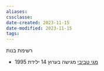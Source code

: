 ```yaml
---
aliases: 
cssclasse: 
date-created: 2023-11-15
date-modified: 2023-11-15
tags: 
---
```

רשימת בנות
- [מגי טביבי](https://contacts.google.com/u/0/person/c2466306633993941531?hl=iw) מגישה בערוץ 14 ילידת 1995
